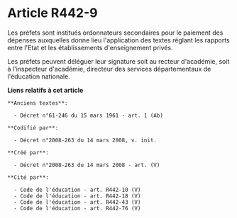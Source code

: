 # Article R442-9

Les préfets sont institués ordonnateurs secondaires pour le paiement des dépenses auxquelles donne lieu l'application des
textes réglant les rapports entre l'Etat et les établissements d'enseignement privés.

Les préfets peuvent déléguer leur signature soit au recteur d'académie, soit à l'inspecteur d'académie, directeur des
services départementaux de l'éducation nationale.

**Liens relatifs à cet article**

	**Anciens textes**:

	  - Décret n°61-246 du 15 mars 1961 - art. 1 (Ab)

	**Codifié par**:

	  - Décret n°2008-263 du 14 mars 2008, v. init.

	**Créé par**:

	  - Décret n°2008-263 du 14 mars 2008 - art. (V)

	**Cité par**:

	  - Code de l'éducation - art. R442-10 (V)
	  - Code de l'éducation - art. R442-18 (V)
	  - Code de l'éducation - art. R442-43 (V)
	  - Code de l'éducation - art. R442-76 (V)

